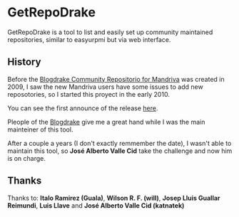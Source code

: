 # GetRepoDrake

GetRepoDrake is a tool to list and easily set up community maintained repositories,
similar to easyurpmi but via web interface.

## History

Before the [Blogdrake Community Repositorio for Mandriva](http://ftp.blogdrake.net) was created in 2009, I saw the new Mandriva users have some issues to add new reposotories, so I started this proyect in the early 2010. 


You can see the first announce of the release [here](http://blogdrake.net/blog/drakor/nueva-herramienta-de-la-comunidad-disponible-getrepodrake).

Pleople of the [Blogdrake](http://Blogdrake.net) give me a great hand while I was the main mainteiner of this tool.

After a couple a years (I don't exactly remmember the date), I wasn't able to maintain this tool, so **José Alberto Valle Cid** take the challenge and  now him is on charge.

## Thanks
Thanks to: **Italo Ramirez (Guala)**, **Wilson R. F. (will)**, **Josep Lluis Guallar Reimundi**, **Luis Llave** and **José Alberto Valle Cid (katnatek)**